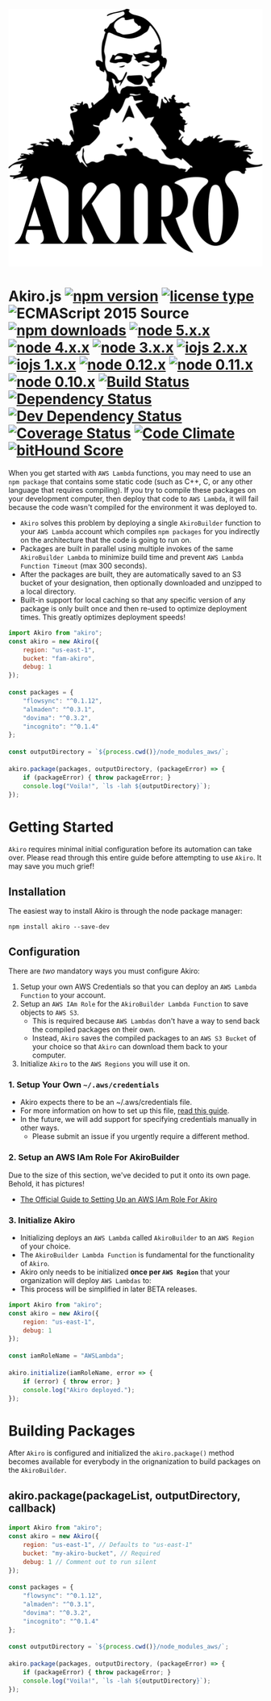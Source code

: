 ![](./images/akiro-logo.png)

# Akiro.js [![npm version](https://img.shields.io/npm/v/akiro.svg)](https://www.npmjs.com/package/akiro) [![license type](https://img.shields.io/npm/l/akiro.svg)](https://github.com/FreeAllMedia/akiro.git/blob/master/LICENSE) ![ECMAScript 2015 Source](https://img.shields.io/badge/Source-ECMAScript%202015-brightgreen.svg) [![npm downloads](https://img.shields.io/npm/dm/akiro.svg)](https://www.npmjs.com/package/akiro) [![node 5.x.x](https://img.shields.io/badge/node-5.x.x-brightgreen.svg)](https://travis-ci.org/FreeAllMedia/akiro) [![node 4.x.x](https://img.shields.io/badge/node-4.x.x-brightgreen.svg)](https://travis-ci.org/FreeAllMedia/akiro) [![node 3.x.x](https://img.shields.io/badge/node-3.x.x-brightgreen.svg)](https://travis-ci.org/FreeAllMedia/akiro) [![iojs 2.x.x](https://img.shields.io/badge/iojs-2.x.x-brightgreen.svg)](https://travis-ci.org/FreeAllMedia/akiro) [![iojs 1.x.x](https://img.shields.io/badge/iojs-1.x.x-brightgreen.svg)](https://travis-ci.org/FreeAllMedia/akiro) [![node 0.12.x](https://img.shields.io/badge/node-0.12.x-brightgreen.svg)](https://travis-ci.org/FreeAllMedia/akiro) [![node 0.11.x](https://img.shields.io/badge/node-0.11.x-brightgreen.svg)](https://travis-ci.org/FreeAllMedia/akiro) [![node 0.10.x](https://img.shields.io/badge/node-0.10.x-brightgreen.svg)](https://travis-ci.org/FreeAllMedia/akiro) [![Build Status](https://travis-ci.org/FreeAllMedia/akiro.png?branch=master)](https://travis-ci.org/FreeAllMedia/akiro) [![Dependency Status](https://david-dm.org/FreeAllMedia/akiro.png?theme=shields.io)](https://david-dm.org/FreeAllMedia/akiro?theme=shields.io) [![Dev Dependency Status](https://david-dm.org/FreeAllMedia/akiro/dev-status.svg)](https://david-dm.org/FreeAllMedia/akiro?theme=shields.io#info=devDependencies) [![Coverage Status](https://coveralls.io/repos/FreeAllMedia/akiro/badge.svg)](https://coveralls.io/r/FreeAllMedia/akiro) [![Code Climate](https://codeclimate.com/github/FreeAllMedia/akiro/badges/gpa.svg)](https://codeclimate.com/github/FreeAllMedia/akiro) [![bitHound Score](https://www.bithound.io/github/FreeAllMedia/akiro/badges/score.svg)](https://www.bithound.io/github/FreeAllMedia/akiro)

When you get started with `AWS Lambda` functions, you may need to use an `npm package` that contains some static code (such as C++, C, or any other language that requires compiling). If you try to compile these packages on your development computer, then deploy that code to `AWS Lambda`, it will fail because the code wasn't compiled for the environment it was deployed to.

* `Akiro` solves this problem by deploying a single `AkiroBuilder` function to your `AWS Lambda` account which compiles `npm packages` for you indirectly on the architecture that the code is going to run on.
* Packages are built in parallel using multiple invokes of the same `AkiroBuilder Lambda` to minimize build time and prevent `AWS Lambda Function Timeout` (max 300 seconds).
* After the packages are built, they are automatically saved to an S3 bucket of your designation, then optionally downloaded and unzipped to a local directory.
* Built-in support for local caching so that any specific version of any package is only built once and then re-used to optimize deployment times. This greatly optimizes deployment speeds!

``` javascript
import Akiro from "akiro";
const akiro = new Akiro({
	region: "us-east-1",
	bucket: "fam-akiro",
	debug: 1
});

const packages = {
	"flowsync": "^0.1.12",
	"almaden": "^0.3.1",
	"dovima": "^0.3.2",
	"incognito": "^0.1.4"
};

const outputDirectory = `${process.cwd()}/node_modules_aws/`;

akiro.package(packages, outputDirectory, (packageError) => {
	if (packageError) { throw packageError; }
	console.log("Voila!", `ls -lah ${outputDirectory}`);
});
```

# Getting Started

`Akiro` requires minimal initial configuration before its automation can take over. Please read through this entire guide before attempting to use `Akiro`. It may save you much grief!

## Installation

The easiest way to install Akiro is through the node package manager:

``` shell
npm install akiro --save-dev
```

## Configuration

There are *two* mandatory ways you must configure Akiro:

1. Setup your own AWS Credentials so that you can deploy an `AWS Lambda Function` to your account.
2. Setup an `AWS IAm Role` for the `AkiroBuilder Lambda Function` to save objects to `AWS S3`.
	* This is required because `AWS Lambdas` don't have a way to send back the compiled packages on their own.
	* Instead, `Akiro` saves the compiled packages to an `AWS S3 Bucket` of your choice so that `Akiro` can download them back to your computer.
3. Initialize `Akiro` to the `AWS Regions` you will use it on.

### 1. Setup Your Own `~/.aws/credentials`

* Akiro expects there to be an ~/.aws/credentials file.
* For more information on how to set up this file, [read this guide](http://docs.aws.amazon.com/AWSJavaScriptSDK/guide/node-configuring.html#Credentials_from_the_Shared_Credentials_File_____aws_credentials_).
* In the future, we will add support for specifying credentials manually in other ways.
	* Please submit an issue if you urgently require a different method.

### 2. Setup an AWS IAm Role For AkiroBuilder

Due to the size of this section, we've decided to put it onto its own page. Behold, it has pictures!

* [The Official Guide to Setting Up an AWS IAm Role For Akiro](./documentation/awsIamRoleSetup.md)

### 3. Initialize Akiro

* Initializing deploys an `AWS Lambda` called `AkiroBuilder` to an `AWS Region` of your choice.
* The `AkiroBuilder Lambda Function` is fundamental for the functionality of `Akiro`.
* Akiro only needs to be initialized **once per `AWS Region`** that your organization will deploy `AWS Lambdas` to:
* This process will be simplified in later BETA releases.

``` javascript
import Akiro from "akiro";
const akiro = new Akiro({
	region: "us-east-1",
	debug: 1
});

const iamRoleName = "AWSLambda";

akiro.initialize(iamRoleName, error => {
	if (error) { throw error; }
	console.log("Akiro deployed.");
});
```

# Building Packages

After `Akiro` is configured and initialized the `akiro.package()` method becomes available for everybody in the orignanization to build packages on the `AkiroBuilder`.

## akiro.package(packageList, outputDirectory, callback)

``` javascript
import Akiro from "akiro";
const akiro = new Akiro({
	region: "us-east-1", // Defaults to "us-east-1"
	bucket: "my-akiro-bucket", // Required
	debug: 1 // Comment out to run silent
});

const packages = {
	"flowsync": "^0.1.12",
	"almaden": "^0.3.1",
	"dovima": "^0.3.2",
	"incognito": "^0.1.4"
};

const outputDirectory = `${process.cwd()}/node_modules_aws/`;

akiro.package(packages, outputDirectory, (packageError) => {
	if (packageError) { throw packageError; }
	console.log("Voila!", `ls -lah ${outputDirectory}`);
});

```
